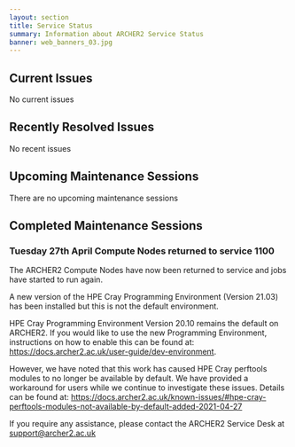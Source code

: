 ```yaml
---
layout: section
title: Service Status
summary: Information about ARCHER2 Service Status
banner: web_banners_03.jpg
---
```



## Current Issues

No current issues

## Recently Resolved Issues

No recent issues


## Upcoming Maintenance Sessions

There are no upcoming maintenance sessions


## Completed Maintenance Sessions
### Tuesday 27th April Compute Nodes returned to service 1100 

The ARCHER2 Compute Nodes have now been returned to service and jobs have started to run again.

A new version of the HPE Cray Programming Environment (Version 21.03) has been installed but this is not the default environment.

HPE Cray Programming Environment Version 20.10 remains the default on ARCHER2. If you would like to use the new Programming Environment, instructions on how to enable this can be found at: https://docs.archer2.ac.uk/user-guide/dev-environment.

However, we have noted that this work has caused HPE Cray perftools modules to no longer be available by default. We have provided a workaround for users while we continue to investigate these issues. Details can be found at:
https://docs.archer2.ac.uk/known-issues/#hpe-cray-perftools-modules-not-available-by-default-added-2021-04-27

If you require any assistance, please contact the ARCHER2 Service Desk at support@archer2.ac.uk

